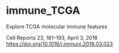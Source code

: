 # immune_TCGA
Explore TCGA molecular immune features

Cell Reports 23, 181–193, April 3, 2018
https://doi.org/10.1016/j.immuni.2018.03.023
